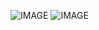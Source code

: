 ![IMAGE](http://seogi1004.github.io/jui/res/img/jui_info_1.jpg)
![IMAGE](http://seogi1004.github.io/jui/res/img/jui_info_2.jpg)